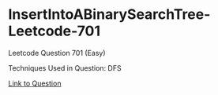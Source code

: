 # InsertIntoABinarySearchTree-Leetcode-701

Leetcode Question 701 (Easy)

Techniques Used in Question:
DFS

[Link to Question](https://leetcode.com/problems/insert-into-a-binary-search-tree/)
